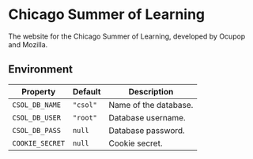 # Chicago Summer of Learning

The website for the Chicago Summer of Learning, developed by Ocupop and Mozilla.

## Environment

Property | Default | Description
-------|-------|----------
`CSOL_DB_NAME` | `"csol"` | Name of the database.
`CSOL_DB_USER` | `"root"` | Database username.
`CSOL_DB_PASS` | `null` | Database password.
`COOKIE_SECRET` | `null` | Cookie secret.

